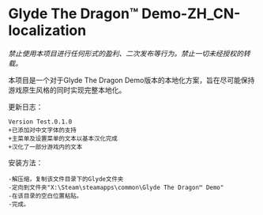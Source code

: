 # Glyde The Dragon™ Demo-ZH_CN-localization
*禁止使用本项目进行任何形式的盈利、二次发布等行为。禁止一切未经授权的转载。*

本项目是一个对于Glyde The Dragon Demo版本的本地化方案，旨在尽可能保持游戏原生风格的同时实现完整本地化。

更新日志：

    Version Test.0.1.0
    +已添加对中文字体的支持
    +主菜单及设置菜单的文本以基本汉化完成
    +汉化了一部分游戏内的文本

安装方法：

    -解压缩，复制该文件目录下的Glyde文件夹
    -定向到文件夹"X:\Steam\steamapps\common\Glyde The Dragon™ Demo"
    -在该目录的空白位置粘贴。
    -完成。
